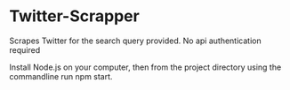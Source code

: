 ﻿# Twitter-Scrapper
Scrapes Twitter for the search query provided. No api authentication required

Install Node.js on your computer, then from the project directory using the commandline run npm start.
